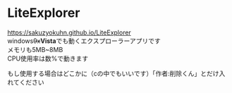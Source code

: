 # LiteExplorer  
https://sakuzyokuhn.github.io/LiteExplorer  
windows~~9x~~**Vista**でも動くエクスプローラーアプリです  
メモリも5MB~8MB  
CPU使用率は数%で動きます  
  
もし使用する場合はどこかに（cの中でもいいです）「作者:削除くん」とだけ入れてください
